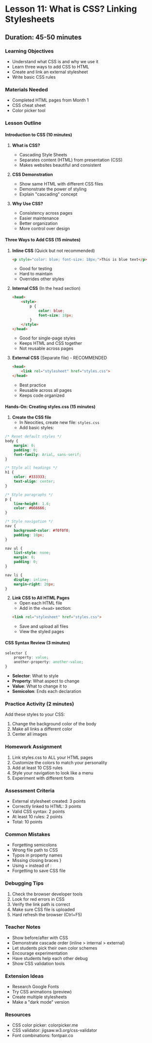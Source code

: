 # Lesson 11: What is CSS? Linking Stylesheets

## Duration: 45-50 minutes

### Learning Objectives
- Understand what CSS is and why we use it
- Learn three ways to add CSS to HTML
- Create and link an external stylesheet
- Write basic CSS rules

### Materials Needed
- Completed HTML pages from Month 1
- CSS cheat sheet
- Color picker tool

### Lesson Outline

#### Introduction to CSS (10 minutes)

1. **What is CSS?**
   - Cascading Style Sheets
   - Separates content (HTML) from presentation (CSS)
   - Makes websites beautiful and consistent

2. **CSS Demonstration**
   - Show same HTML with different CSS files
   - Demonstrate the power of styling
   - Explain "cascading" concept

3. **Why Use CSS?**
   - Consistency across pages
   - Easier maintenance
   - Better organization
   - More control over design
#### Three Ways to Add CSS (15 minutes)

1. **Inline CSS** (Quick but not recommended)
   ```html
   <p style="color: blue; font-size: 18px;">This is blue text</p>
   ```
   - Good for testing
   - Hard to maintain
   - Overrides other styles

2. **Internal CSS** (In the head section)
   ```html
   <head>
       <style>
           p {
               color: blue;
               font-size: 18px;
           }
       </style>
   </head>
   ```
   - Good for single-page styles
   - Keeps HTML and CSS together
   - Not reusable across pages

3. **External CSS** (Separate file) - RECOMMENDED
   ```html
   <head>
       <link rel="stylesheet" href="styles.css">
   </head>
   ```
   - Best practice
   - Reusable across all pages
   - Keeps code organized
#### Hands-On: Creating styles.css (15 minutes)

1. **Create the CSS file**
   - In Neocities, create new file: `styles.css`
   - Add basic styles:

```css
/* Reset default styles */
body {
    margin: 0;
    padding: 0;
    font-family: Arial, sans-serif;
}

/* Style all headings */
h1 {
    color: #333333;
    text-align: center;
}

/* Style paragraphs */
p {
    line-height: 1.6;
    color: #666666;
}

/* Style navigation */
nav {
    background-color: #f0f0f0;
    padding: 10px;
}

nav ul {
    list-style: none;
    margin: 0;
    padding: 0;
}

nav li {
    display: inline;
    margin-right: 20px;
}
```
2. **Link CSS to All HTML Pages**
   - Open each HTML file
   - Add in the `<head>` section:
   ```html
   <link rel="stylesheet" href="styles.css">
   ```
   - Save and upload all files
   - View the styled pages

#### CSS Syntax Review (3 minutes)

```css
selector {
    property: value;
    another-property: another-value;
}
```

- **Selector**: What to style
- **Property**: What aspect to change
- **Value**: What to change it to
- **Semicolon**: Ends each declaration

### Practice Activity (2 minutes)
Add these styles to your CSS:
1. Change the background color of the body
2. Make all links a different color
3. Center all images

### Homework Assignment
1. Link styles.css to ALL your HTML pages
2. Customize the colors to match your personality
3. Add at least 10 CSS rules
4. Style your navigation to look like a menu
5. Experiment with different fonts

### Assessment Criteria
- External stylesheet created: 3 points
- Correctly linked to HTML: 3 points
- Valid CSS syntax: 2 points
- At least 10 rules: 2 points
- Total: 10 points
### Common Mistakes
- Forgetting semicolons
- Wrong file path to CSS
- Typos in property names
- Missing closing braces }
- Using = instead of :
- Forgetting to save CSS file

### Debugging Tips
1. Check the browser developer tools
2. Look for red errors in CSS
3. Verify the link path is correct
4. Make sure CSS file is uploaded
5. Hard refresh the browser (Ctrl+F5)

### Teacher Notes
- Show before/after with CSS
- Demonstrate cascade order (inline > internal > external)
- Let students pick their own color schemes
- Encourage experimentation
- Have students help each other debug
- Show CSS validation tools

### Extension Ideas
- Research Google Fonts
- Try CSS animations (preview)
- Create multiple stylesheets
- Make a "dark mode" version

### Resources
- CSS color picker: colorpicker.me
- CSS validator: jigsaw.w3.org/css-validator
- Font combinations: fontpair.co